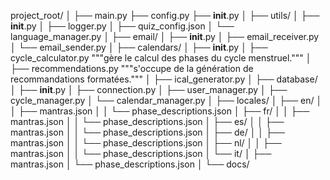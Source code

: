 project_root/
│
├── main.py
├── config.py
├── __init__.py
│
├── utils/
│   ├── __init__.py
│   ├── logger.py
│   ├── quiz_config.json
│   └── language_manager.py
│
├── email/
│   ├── __init__.py
│   ├── email_receiver.py
│   └── email_sender.py
│
├── calendars/
│   ├── __init__.py
│   ├── cycle_calculator.py     """gère le calcul des phases du cycle menstruel."""
│   ├── recommendations.py      """s'occupe de la génération de recommandations formatées."""
│   ├── ical_generator.py
│
├── database/
│   ├── __init__.py
│   ├── connection.py
│   ├── user_manager.py
│   ├── cycle_manager.py
│   └── calendar_manager.py
│
├── locales/
│   ├── en/
│   │   ├── mantras.json
│   │   └── phase_descriptions.json
│   ├── fr/
│   │   ├── mantras.json
│   │   └── phase_descriptions.json
│   ├── es/
│   │   ├── mantras.json
│   │   └── phase_descriptions.json
│   ├── de/
│   │   ├── mantras.json
│   │   └── phase_descriptions.json
│   ├── nl/
│   │   ├── mantras.json
│   │   └── phase_descriptions.json
│   └── it/
│       ├── mantras.json
│       └── phase_descriptions.json
│
└── docs/
    